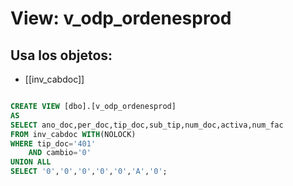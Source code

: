 # View: v_odp_ordenesprod

## Usa los objetos:
- [[inv_cabdoc]]

```sql

CREATE VIEW [dbo].[v_odp_ordenesprod]
AS
SELECT ano_doc,per_doc,tip_doc,sub_tip,num_doc,activa,num_fac
FROM inv_cabdoc WITH(NOLOCK)
WHERE tip_doc='401' 
	AND cambio='0'
UNION ALL
SELECT '0','0','0','0','0','A','0';

```
